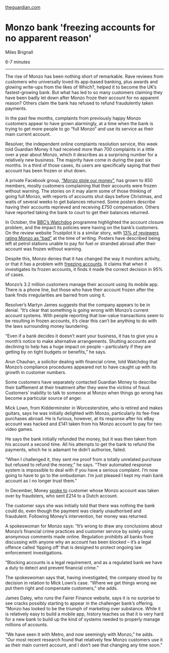 [theguardian.com](https://www.theguardian.com/money/2020/jan/18/monzo-account-freeze-app-fraud)

# Monzo bank 'freezing accounts for no apparent reason'

Miles Brignall

6-7 minutes

------

The rise of Monzo has been nothing short of remarkable. Rave reviews from customers who universally loved its  app-based banking, plus awards and glowing write-ups from the likes of  Which?, helped it to become the UK’s fastest-growing bank. But what has  led to so many customers claiming they have been badly let down after  Monzo froze their account for no apparent reason? Others claim the bank  has refused to refund fraudulently taken payments.

In the past few months, complaints from previously happy Monzo  customers appear to have grown alarmingly, at a time when the bank is  trying to get more people to go “full Monzo” and use its service as  their main current account.

Resolver, the independent online complaints resolution service, this  week told Guardian Money it had received more than 700 complaints in a  little over a year about Monzo, which it describes as a surprising  number for a relatively new business. The majority have come in during  the past six months. In a third of those cases, its users are  specifically saying that their account has been frozen or shut down.

A private Facebook group, [“Monzo stole our money”](https://www.facebook.com/groups/2124533071185033/), has grown to 850 members, mostly customers complaining that their  accounts were frozen without warning. The stories on it may alarm some  of those thinking of going full Monzo, with reports of accounts shut  days before Christmas, and waits of several weeks to get balances  returned. Some posters describe having their accounts reprieved and  receiving £750 compensation. Others have reported taking the bank to  court to get their balances returned.

In October, the [BBC’s Watchdog](https://www.bbc.co.uk/programmes/articles/2qS0HM6nBkcPMx0W8t7fqVJ/monzo) programme highlighted the account closure problem, and the impact its  policies were having on the bank’s customers. On the review website  Trustpilot it is a similar story, with [13% of reviewers rating Monzo as “bad”](https://uk.trustpilot.com/review/www.monzo.com?languages=en&stars=1) at the time of writing. Posters have described being left at petrol  stations unable to pay for fuel or stranded abroad after their account  was frozen without warning.

Despite this, Monzo denies that it has changed the way it monitors activity, or that it has a problem with [freezing accounts](https://monzo.com/blog/2019/04/04/why-we-block-freeze-close-monzo-accounts). It claims that when it investigates its frozen accounts, it finds it made the correct decision in 95% of cases.

Monzo’s 3.2 million customers manage their account using its mobile  app. There is a phone line, but those who have their account frozen  after the bank finds irregularities are barred from using it.

Resolver’s Martyn James suggests that the company appears to be in  denial. “It’s clear that something is going wrong with Monzo’s current  account systems. With people reporting that low-value transactions seem  to be resulting in frozen accounts, it’s clear this can’t be anything to do with the laws surrounding money laundering.

“Even if a bank decides it doesn’t want your business, it has to give you a month’s notice to make alternative arrangements. Shutting  accounts and declining to help has a huge impact on people –  particularly if they are getting by on tight budgets or benefits,” he  says.

Arun Chauhan, a solicitor dealing with financial crime, told Watchdog that Monzo’s compliance procedures appeared not to have caught up with  its growth in customer numbers.

Some customers have separately contacted Guardian Money to describe  their bafflement at their treatment after they were the victims of  fraud. Customers’ inability to talk to someone at Monzo when things go  wrong has become a particular source of anger.

Mick Lown, from Kidderminster in Worcestershire, who is retired and  makes guitars, says he was initially delighted with Monzo, particularly  its fee-free purchases abroad. He is furious, however, at its response  after his eBay account was hacked and £141 taken from his Monzo account  to pay for two video games.

He says the bank initially refunded the money, but it was then taken  from his account a second time. All his attempts to get the bank to  refund the payments, which he is adamant he didn’t authorise, failed.

“When I challenged it, they sent me proof from a totally unrelated  purchase but refused to refund the money,” he says. “Their automated  response system is impossible to deal with if you have a serious  complaint. I’m now going to have to go to the ombudsman. I’m just  pleased I kept my main bank account as I no longer trust them.” 

In December, Money [spoke to](https://www.theguardian.com/money/2019/dec/30/i-was-a-victim-of-and-online-bank-monzo-was-no-help) customer whose Monzo account was taken over by fraudsters, who sent £214 to a Dutch account.

The customer says she was initially told that there was nothing the  bank could do, even though the payment was clearly unauthorised and  fraudulent. Following Money’s intervention, her money was returned.

A spokeswoman for Monzo says: “It’s wrong to draw any conclusions  about Monzo’s financial crime practices and customer service by solely  using anonymous comments made online. Regulation prohibits all banks  from discussing with anyone why an account has been blocked – it’s a  legal offence called ‘tipping off’ that is designed to protect ongoing  law enforcement investigations.

“Blocking accounts is a legal requirement, and as a regulated bank we have a duty to detect and prevent financial crime.”

The spokeswoman says that, having investigated, the company stood by  its decision in relation to Mick Lown’s case. “Where we get things wrong we put them right and compensate customers,” she adds.

James Daley, who runs the Fairer Finance website, says it is no  surprise to see cracks possibly starting to appear in the challenger  bank’s offering. “Monzo has looked to be the triumph of marketing over  substance. While it is relatively easy to build a mobile app, history  teaches us that it is very hard for a new bank to build up the kind of  systems needed to properly manage millions of accounts.

“We have seen it with Metro, and now seemingly with Monzo,” he adds.  “Our most recent research found that relatively few Monzo customers use  it as their main current account, and I don’t see that changing any time soon.” 

​          